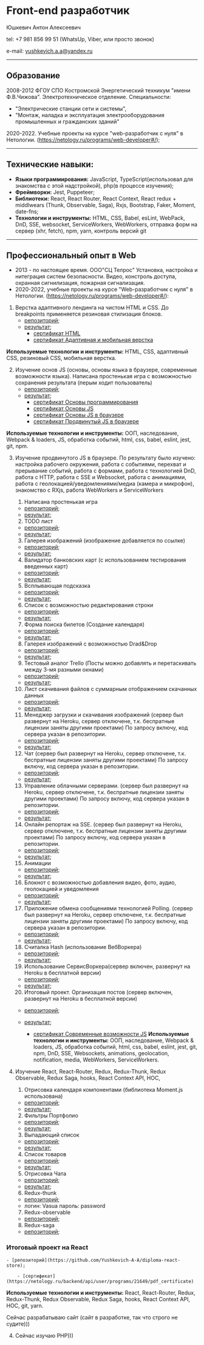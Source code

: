 # Front-end разработчик

Юшкевич Антон Алексеевич

tel: +7 981 856 99 51 (WhatsUp, Viber, или просто звонок)

e-mail: yushkevich.a.a@yandex.ru

____

## Образование 

2008-2012 ФГОУ СПО Костромской Энергетический техникум "имени Ф.В.Чижова". 
Электротехническое отделение. 
Специальности: 
 * "Электрические станции сети и системы", 
 * "Монтаж, наладка и эксплуатация электрооборудования промышленных и гражданских зданий"

 2020-2022. Учебные проекты на курсе "web-разработчик с нуля" в Нетологии. 
 (https://netology.ru/programs/web-developer#/);
____

## Технические навыки:

* **Языки программирования:** JavaScript, TypeScript(использовал для знакомства с этой надстройкой), php(в процессе изучения);
* **Фреймворки:** Jest, Puppeteer;
* **Библиотеки:** React, React Router, React Context, React redux + middlwears (Thunk, Observable, Saga), Rxjs, Bootstrap, Faker, Moment, date-fns;
* **Технологии и инструменты:** HTML, CSS, Babel, esLint, WebPack, DnD, SSE, websocket, ServiceWorkers, WebWorkers, отправка форм на сервер (xhr, fetch), npm, yarn, контроль версий git

____

## Профессиональный опыт в Web

* 2013 - по настоящее время. ООО"СЦ Телрос" Установка, настройка и нитеграция систем безопасности. Видео, констроль доступа, охранная сигнилизация, пожарная сигнализация.
* 2020-2022,  учебные проекты на курсе "Web-разработчик с нуля" в Нетологии.
(https://netology.ru/programs/web-developer#/): 

1. Верстка адаптивного лендинга на чистом HTML и CSS. До breakpoints применяется резиновая стилизация блоков.
    - [репозиторий](https://github.com/Yushkevich-A-A/mq-diploma);
    - [результат](https://yushkevich-a-a.github.io/mq-diploma/);
        - [сертификат HTML](https://netology.ru/backend/api/user/programs/11730/pdf_certificate)
        - [сертификат Адаптивная и мобильная верстка](https://netology.ru/backend/api/user/programs/12464/pdf_certificate)

**Используемые технологии и инструменты:** HTML, CSS, адаптивный CSS, резиновый CSS, мобильная верстка.

2. Изучение основ JS (основы, основы языка в браузере, современные возможности языка). 
Написана простенькая игра с возможностью сохранения результата (перым ходит пользователь)
    - [репозиторий](https://github.com/Yushkevich-A-A/js-advanced-diploma);
    - [результат](https://yushkevich-a-a.github.io/js-advanced-diploma/);
        - [сертификат Основы программирования](https://netology.ru/backend/api/user/programs/14989/pdf_certificate)
        - [сертификат Основы JS](https://netology.ru/backend/api/user/programs/16731/pdf_certificate)
        - [сертификат Основы JS в браузере](https://netology.ru/backend/api/user/programs/17294/pdf_certificate)
        - [сертификат Продвинутый JS в браузере](https://netology.ru/backend/api/user/programs/20124/pdf_certificate)

**Используемые технологии и инструменты:** ООП, наследование, Webpack & loaders, JS, обработка событий, html, css, babel, eslint, jest, git, npm.

3. Изучение продвинутого JS в браузере. По результату было изучено: настройка рабочего окружения, работа с событиями, перехват и прерывание событий, работа с формами, работа с технологией DnD, работа с HTTP, работа с SSE и Websocket, работа с анимациями, работа с геолокацией/уведомлениями/медиа (камера и микрофон), знакомство с RXjs, работа WebWorkers и ServiceWorkers
    1. Написана простенькая игра 
    - [репозиторий](https://github.com/Yushkevich-A-A/goblin_game);
    - [результат](https://yushkevich-a-a.github.io/goblin_game/);
    
    2. TODO лист
    - [репозиторий](https://github.com/Yushkevich-A-A/top_tasks);
    - [результат](https://yushkevich-a-a.github.io/top_tasks/);

    3. Галерея изображений (изображение добавляется по ссылке)
    - [репозиторий](https://github.com/Yushkevich-A-A/image_gallery);
    - [результат](https://yushkevich-a-a.github.io/image_gallery/);

    4. Валидатор банковских карт (с использованием тестирования введенных карт)
    - [репозиторий](https://github.com/Yushkevich-A-A/credit_card_validation);
    - [результат](https://github.com/Yushkevich-A-A/credit_card_validation);

    5. Всплывающая подсказка
    - [репозиторий](https://github.com/Yushkevich-A-A/popovers);
    - [результат](https://yushkevich-a-a.github.io/popovers/);

    6. Список с возможностью редактирования строки
    - [репозиторий](https://github.com/Yushkevich-A-A/list_editor);
    - [результат](https://yushkevich-a-a.github.io/list_editor/);

    7.  Форма поиска билетов (Создание календаря)
    - [репозиторий](https://github.com/Yushkevich-A-A/trip_calendar);
    - [результат](https://yushkevich-a-a.github.io/trip_calendar/);

    8. Галерея изображений с возможностью Drad&Drop 
    - [репозиторий](https://github.com/Yushkevich-A-A/modern_image_gallery);
    - [результат](https://yushkevich-a-a.github.io/modern_image_gallery/);

    9. Тестовый аналог Trello (Посты можно добавлять и перетаскивать между 3-мя разными окнами)
    - [репозиторий](https://github.com/Yushkevich-A-A/trello);
    - [результат](https://yushkevich-a-a.github.io/trello/);

    10. Лист скачивания файлов с суммарным отображением скачанных данных
    - [репозиторий](https://github.com/Yushkevich-A-A/download_manager);
    - [результат](https://yushkevich-a-a.github.io/download_manager/);

    11. Менеджер загрузки и скачивания изображений (сервер был развернут на Heroku, сервер отключене, т.к. беспратные лицензии заняты другими проектами) По запросу включу, код сервера указан в репозитории.
    - [репозиторий](https://github.com/Yushkevich-A-A/image_manager_client);
    - [результат](https://yushkevich-a-a.github.io/image_manager_client/);

    12. Чат (сервер был развернут на Heroku, сервер отключене, т.к. беспратные лицензии заняты другими проектами) По запросу включу, код сервера указан в репозитории.
    - [репозиторий](https://github.com/Yushkevich-A-A/chat);
    - [результат](https://yushkevich-a-a.github.io/chat/);

    13. Управление облачными серверами. (сервер был развернут на Heroku, сервер отключене, т.к. беспратные лицензии заняты другими проектами) По запросу включу, код сервера указан в репозитории.
    - [репозиторий](https://github.com/Yushkevich-A-A/cloud_dashboard_client);
    - [результат](https://yushkevich-a-a.github.io/cloud_dashboard_client/);

    14. Онлайн репортаж на SSE. (сервер был развернут на Heroku, сервер отключене, т.к. беспратные лицензии заняты другими проектами) По запросу включу, код сервера указан в репозитории.
    - [репозиторий](https://github.com/Yushkevich-A-A/online_reportage_client);
    - [результат](https://yushkevich-a-a.github.io/online_reportage_client/);

    15. Анимации
    - [репозиторий](https://github.com/Yushkevich-A-A/animation_homework);
    - [результат](https://yushkevich-a-a.github.io/animation_homework/);

    16. Блокнот с возможностью добавления видео, фото, аудио, геолокацией и уведомления
    - [репозиторий](https://github.com/Yushkevich-A-A/media);
    - [результат](https://yushkevich-a-a.github.io/media/);

    17. Приложение обмена сообщениями технологией Polling. (сервер был развернут на Heroku, сервер отключене, т.к. беспратные лицензии заняты другими проектами) По запросу включу, код сервера указан в репозитории.
    - [репозиторий](https://github.com/Yushkevich-A-A/post_with_comments_client);
    - [результат](https://yushkevich-a-a.github.io/post_with_comments_client/);

    18. Считалка Hash (использование ВебВоркера)
    - [репозиторий](https://github.com/Yushkevich-A-A/hasher);
    - [результат](https://yushkevich-a-a.github.io/hasher/);

    19. Использование СервисВоркера(сервер включен, развернут на Heroku в бесплатной версии)
    - [репозиторий](https://github.com/Yushkevich-A-A/ahj-diploma);
    - [результат](https://yushkevich-a-a.github.io/ahj-diploma/);

    20. Итоговый проект. Организация постов (сервер включен, развернут на Heroku в бесплатной версии)
    - [репозиторий](https://github.com/Yushkevich-A-A/ahj-diploma);
    - [результат](https://yushkevich-a-a.github.io/ahj-diploma/);

        - [сертификат Современные возможности JS](https://netology.ru/backend/api/user/programs/8056/pdf_certificate)
**Используемые технологии и инструменты:** ООП, наследование, Webpack & loaders, JS, обработка событий, html, css, babel, eslint, jest, git, npm, DnD, SSE, Websockets, animations, geolocation, notification, media, WebWorkers, ServiceWorkers.

4. Изучение React, React-Router, Redux, Redux-Thunk, Redux Observable, Redux Saga, hooks, React Context API, HOC, 
    1. Отрисовка календаря компонентами (библиотека Moment.js использована)
    - [репозиторий](https://github.com/Yushkevich-A-A/calendar);
    - [результат](https://yushkevich-a-a.github.io/calendar/);
    2. Фильтры Портфолио
    - [репозиторий](https://github.com/Yushkevich-A-A/event-state-filter);
    - [результат](https://yushkevich-a-a.github.io/event-state-filter/);
    3. Выпадающий список
    - [репозиторий](https://github.com/Yushkevich-A-A/dropdown);
    - [результат](https://yushkevich-a-a.github.io/dropdown/);
    4. Список товаров
    - [репозиторий](https://github.com/Yushkevich-A-A/listing);
    - [результат](https://yushkevich-a-a.github.io/listing/);
    5. Отрисовка Чата
    - [репозиторий](https://github.com/Yushkevich-A-A/props_chat);
    - [результат](https://yushkevich-a-a.github.io/props_chat/);
    6. Redux-thunk
    - [репозиторий](https://github.com/Yushkevich-A-A/redux-thunk-auth);
    - логин: Vasua пароль: password
    7. Redux-observable
    - [репозиторий](https://github.com/Yushkevich-A-A/newsfeed);
    8. Redux-saga
    - [репозиторий](https://github.com/Yushkevich-A-A/saga-main-details/tree/master/frontend/src);

### Итоговый проект на React

    - [репозиторий](https://github.com/Yushkevich-A-A/diploma-react-store);

        - [сертификат](https://netology.ru/backend/api/user/programs/21649/pdf_certificate)


**Используемые технологии и инструменты:** React, React-Router, Redux, Redux-Thunk, Redux Observable, Redux Saga, hooks, React Context API, HOC, git, yarn.

Сейчас разрабатываю сайт (сайт в разработке, так что строго не судите)))


4. Сейчас изучаю PHP)))
